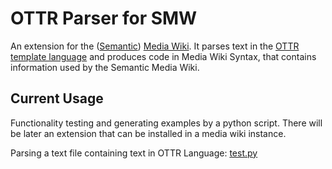 # OTTR Parser for SMW

An extension for the ([Semantic](https://www.semantic-mediawiki.org/wiki/Semantic_MediaWiki)) [Media Wiki](https://www.mediawiki.org/wiki/MediaWiki). It parses text in the [OTTR template language](https://ottr.xyz/) and produces code in Media Wiki Syntax, that contains information used by the Semantic Media Wiki.

## Current Usage

Functionality testing and generating examples by a python script. There will be later an extension that can be installed in a media wiki instance.

Parsing a text file containing text in OTTR Language: [test.py](test.py)
